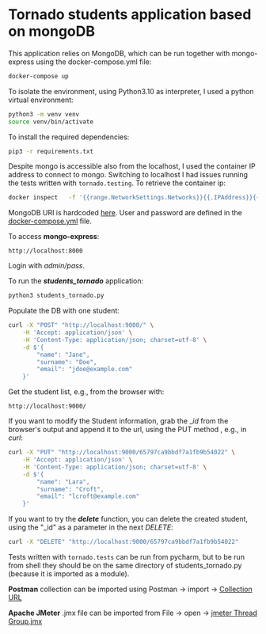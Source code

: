 # Tornado students application based on mongoDB

This application relies on MongoDB, which can be run together with mongo-express using the docker-compose.yml file:

```bash
docker-compose up
```

To isolate the environment, using Python3.10 as interpreter, I used a python virtual environment:

```bash
python3 -m venv venv
source venv/bin/activate
```

To install the required dependencies:

```bash
pip3 -r requirements.txt
```

Despite mongo is accessible also from the localhost, I used the container IP address to connect to mongo.
Switching to localhost I had issues running the tests written with `tornado.testing`. 
To retrieve the container ip:
```bash
docker inspect   -f '{{range.NetworkSettings.Networks}}{{.IPAddress}}{{end}}' $MONGODB_CONTAINER_NAME
```

MongoDB URI is hardcoded [here](https://github.com/michelescarlato/tornadomongo/blob/main/students_tornado.py#L13).
User and password are defined in the [docker-compose.yml](https://github.com/michelescarlato/tornadomongo/blob/main/docker-compose.yml#L12-L13) file.

To access **mongo-express**:
```
http://localhost:8000
```
Login with _admin/pass_.


To run the _**students_tornado**_ application:
```bash
python3 students_tornado.py
```

Populate the DB with one student:
```bash
curl -X "POST" "http://localhost:9000/" \
    -H 'Accept: application/json' \
    -H 'Content-Type: application/json; charset=utf-8' \
    -d $'{
        "name": "Jane",
        "surname": "Doe",
        "email": "jdoe@example.com"        
    }'
```

Get the student list, e.g., from the browser with:
```
http://localhost:9000/
```

If you want to modify the Student information, grab the __id_ from the browser's output and append it to the url, using the PUT method , e.g., in _curl_: 
```bash
curl -X "PUT" "http://localhost:9000/65797ca9bbdf7a1fb9b54022" \
    -H 'Accept: application/json' \
    -H 'Content-Type: application/json; charset=utf-8' \
    -d $'{        
        "name": "Lara",
        "surname": "Croft",
        "email": "lcroft@example.com"        
    }'
```

If you want to try the **_delete_** function, you can delete the created student, using the "_id" as a parameter in the next _DELETE_:
```bash
curl -X "DELETE" "http://localhost:9000/65797ca9bbdf7a1fb9b54022"
```


Tests written with `tornado.tests` can be run from pycharm, but to be run from shell they should be on the same directory of students_tornado.py (because it is imported as a module).

**Postman** collection can be imported using Postman -> import -> [Collection URL](https://api.postman.com/collections/718114-14bde538-1ff7-4962-957c-4c96e59c99a4?access_key=PMAT-01HHJ3EDGRC30VTC9940XSN83W)

**Apache JMeter** .jmx file can be imported from File -> open -> [jmeter Thread Group.jmx](https://github.com/michelescarlato/tornadomongo/blob/main/tests/jmeter_Thread%20Group.jmx)



